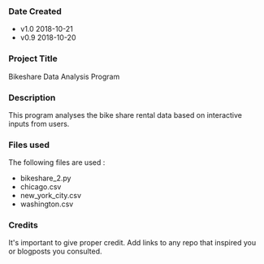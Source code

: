 ### Date Created
* v1.0 2018-10-21
* v0.9 2018-10-20

### Project Title
Bikeshare Data Analysis Program

### Description
This program analyses the bike share rental data based on interactive inputs from users.

### Files used
The following files are used :
* bikeshare_2.py
* chicago.csv
* new_york_city.csv
* washington.csv

### Credits
It's important to give proper credit. Add links to any repo that inspired you or blogposts you consulted.

